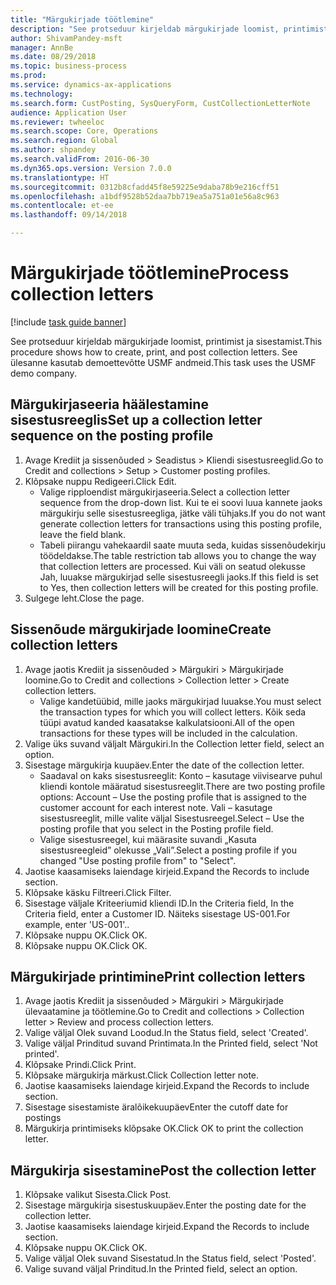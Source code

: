 ```yaml
--- 
title: "Märgukirjade töötlemine"
description: "See protseduur kirjeldab märgukirjade loomist, printimist ja sisestamist."
author: ShivamPandey-msft
manager: AnnBe
ms.date: 08/29/2018
ms.topic: business-process
ms.prod: 
ms.service: dynamics-ax-applications
ms.technology: 
ms.search.form: CustPosting, SysQueryForm, CustCollectionLetterNote
audience: Application User
ms.reviewer: twheeloc
ms.search.scope: Core, Operations
ms.search.region: Global
ms.author: shpandey
ms.search.validFrom: 2016-06-30
ms.dyn365.ops.version: Version 7.0.0
ms.translationtype: HT
ms.sourcegitcommit: 0312b8cfadd45f8e59225e9daba78b9e216cff51
ms.openlocfilehash: a1bdf9528b52daa7bb719ea5a751a01e56a8c963
ms.contentlocale: et-ee
ms.lasthandoff: 09/14/2018

---
```

# <a name="process-collection-letters"></a><span data-ttu-id="b1865-103">Märgukirjade töötlemine</span><span class="sxs-lookup"><span data-stu-id="b1865-103">Process collection letters</span></span>

[!include [task guide banner](../../includes/task-guide-banner.md)]

<span data-ttu-id="b1865-104">See protseduur kirjeldab märgukirjade loomist, printimist ja sisestamist.</span><span class="sxs-lookup"><span data-stu-id="b1865-104">This procedure shows how to create, print, and post collection letters.</span></span> <span data-ttu-id="b1865-105">See ülesanne kasutab demoettevõtte USMF andmeid.</span><span class="sxs-lookup"><span data-stu-id="b1865-105">This task uses the USMF demo company.</span></span>


## <a name="set-up-a-collection-letter-sequence-on-the-posting-profile"></a><span data-ttu-id="b1865-106">Märgukirjaseeria häälestamine sisestusreeglis</span><span class="sxs-lookup"><span data-stu-id="b1865-106">Set up a collection letter sequence on the posting profile</span></span>
1. <span data-ttu-id="b1865-107">Avage Krediit ja sissenõuded > Seadistus > Kliendi sisestusreeglid.</span><span class="sxs-lookup"><span data-stu-id="b1865-107">Go to Credit and collections > Setup > Customer posting profiles.</span></span>
2. <span data-ttu-id="b1865-108">Klõpsake nuppu Redigeeri.</span><span class="sxs-lookup"><span data-stu-id="b1865-108">Click Edit.</span></span>
    * <span data-ttu-id="b1865-109">Valige ripploendist märgukirjaseeria.</span><span class="sxs-lookup"><span data-stu-id="b1865-109">Select a collection letter sequence from the drop-down list.</span></span> <span data-ttu-id="b1865-110">Kui te ei soovi luua kannete jaoks märgukirju selle sisestusreegliga, jätke väli tühjaks.</span><span class="sxs-lookup"><span data-stu-id="b1865-110">If you do not want generate collection letters for transactions using this posting profile, leave the field blank.</span></span>  
    * <span data-ttu-id="b1865-111">Tabeli piirangu vahekaardil saate muuta seda, kuidas sissenõudekirju töödeldakse.</span><span class="sxs-lookup"><span data-stu-id="b1865-111">The table restriction tab allows you to change the way that collection letters are processed.</span></span> <span data-ttu-id="b1865-112">Kui väli on seatud olekusse Jah, luuakse märgukirjad selle sisestusreegli jaoks.</span><span class="sxs-lookup"><span data-stu-id="b1865-112">If this field is set to Yes, then collection letters will be created for this posting profile.</span></span>  
3. <span data-ttu-id="b1865-113">Sulgege leht.</span><span class="sxs-lookup"><span data-stu-id="b1865-113">Close the page.</span></span>

## <a name="create-collection-letters"></a><span data-ttu-id="b1865-114">Sissenõude märgukirjade loomine</span><span class="sxs-lookup"><span data-stu-id="b1865-114">Create collection letters</span></span>
1. <span data-ttu-id="b1865-115">Avage jaotis Krediit ja sissenõuded > Märgukiri > Märgukirjade loomine.</span><span class="sxs-lookup"><span data-stu-id="b1865-115">Go to Credit and collections > Collection letter > Create collection letters.</span></span>
    * <span data-ttu-id="b1865-116">Valige kandetüübid, mille jaoks märgukirjad luuakse.</span><span class="sxs-lookup"><span data-stu-id="b1865-116">You must select the transaction types for which you will collect letters.</span></span> <span data-ttu-id="b1865-117">Kõik seda tüüpi avatud kanded kaasatakse kalkulatsiooni.</span><span class="sxs-lookup"><span data-stu-id="b1865-117">All of the open transactions for these types will be included in the calculation.</span></span>  
2. <span data-ttu-id="b1865-118">Valige üks suvand väljalt Märgukiri.</span><span class="sxs-lookup"><span data-stu-id="b1865-118">In the Collection letter field, select an option.</span></span>
3. <span data-ttu-id="b1865-119">Sisestage märgukirja kuupäev.</span><span class="sxs-lookup"><span data-stu-id="b1865-119">Enter the date of the collection letter.</span></span>
    * <span data-ttu-id="b1865-120">Saadaval on kaks sisestusreeglit: Konto – kasutage viivisearve puhul kliendi kontole määratud sisestusreeglit.</span><span class="sxs-lookup"><span data-stu-id="b1865-120">There are two posting profile options:   Account – Use the posting profile that is assigned to the customer account for each interest note.</span></span>   <span data-ttu-id="b1865-121">Vali – kasutage sisestusreeglit, mille valite väljal Sisestusreegel.</span><span class="sxs-lookup"><span data-stu-id="b1865-121">Select – Use the posting profile that you select in the Posting profile field.</span></span>  
    * <span data-ttu-id="b1865-122">Valige sisestusreegel, kui määrasite suvandi „Kasuta sisestusreegleid” olekusse „Vali”.</span><span class="sxs-lookup"><span data-stu-id="b1865-122">Select a posting profile if you changed "Use posting profile from" to "Select".</span></span>  
4. <span data-ttu-id="b1865-123">Jaotise kaasamiseks laiendage kirjeid.</span><span class="sxs-lookup"><span data-stu-id="b1865-123">Expand the Records to include section.</span></span>
5. <span data-ttu-id="b1865-124">Klõpsake käsku Filtreeri.</span><span class="sxs-lookup"><span data-stu-id="b1865-124">Click Filter.</span></span>
6. <span data-ttu-id="b1865-125">Sisestage väljale Kriteeriumid kliendi ID.</span><span class="sxs-lookup"><span data-stu-id="b1865-125">In the Criteria field, In the Criteria field, enter a Customer ID.</span></span> <span data-ttu-id="b1865-126">Näiteks sisestage US-001.</span><span class="sxs-lookup"><span data-stu-id="b1865-126">For example, enter 'US-001'..</span></span>
7. <span data-ttu-id="b1865-127">Klõpsake nuppu OK.</span><span class="sxs-lookup"><span data-stu-id="b1865-127">Click OK.</span></span>
8. <span data-ttu-id="b1865-128">Klõpsake nuppu OK.</span><span class="sxs-lookup"><span data-stu-id="b1865-128">Click OK.</span></span>

## <a name="print-collection-letters"></a><span data-ttu-id="b1865-129">Märgukirjade printimine</span><span class="sxs-lookup"><span data-stu-id="b1865-129">Print collection letters</span></span>
1. <span data-ttu-id="b1865-130">Avage jaotis Krediit ja sissenõuded > Märgukiri > Märgukirjade ülevaatamine ja töötlemine.</span><span class="sxs-lookup"><span data-stu-id="b1865-130">Go to Credit and collections > Collection letter > Review and process collection letters.</span></span>
2. <span data-ttu-id="b1865-131">Valige väljal Olek suvand Loodud.</span><span class="sxs-lookup"><span data-stu-id="b1865-131">In the Status field, select 'Created'.</span></span>
3. <span data-ttu-id="b1865-132">Valige väljal Prinditud suvand Printimata.</span><span class="sxs-lookup"><span data-stu-id="b1865-132">In the Printed field, select 'Not printed'.</span></span>
4. <span data-ttu-id="b1865-133">Klõpsake Prindi.</span><span class="sxs-lookup"><span data-stu-id="b1865-133">Click Print.</span></span>
5. <span data-ttu-id="b1865-134">Klõpsake märgukirja märkust.</span><span class="sxs-lookup"><span data-stu-id="b1865-134">Click Collection letter note.</span></span>
6. <span data-ttu-id="b1865-135">Jaotise kaasamiseks laiendage kirjeid.</span><span class="sxs-lookup"><span data-stu-id="b1865-135">Expand the Records to include section.</span></span>
7. <span data-ttu-id="b1865-136">Sisestage sisestamiste äralõikekuupäev</span><span class="sxs-lookup"><span data-stu-id="b1865-136">Enter the cutoff date for postings</span></span>
8. <span data-ttu-id="b1865-137">Märgukirja printimiseks klõpsake OK.</span><span class="sxs-lookup"><span data-stu-id="b1865-137">Click OK to print the collection letter.</span></span>

## <a name="post-the-collection-letter"></a><span data-ttu-id="b1865-138">Märgukirja sisestamine</span><span class="sxs-lookup"><span data-stu-id="b1865-138">Post the collection letter</span></span>
1. <span data-ttu-id="b1865-139">Klõpsake valikut Sisesta.</span><span class="sxs-lookup"><span data-stu-id="b1865-139">Click Post.</span></span>
2. <span data-ttu-id="b1865-140">Sisestage märgukirja sisestuskuupäev.</span><span class="sxs-lookup"><span data-stu-id="b1865-140">Enter the posting date for the collection letter.</span></span>
3. <span data-ttu-id="b1865-141">Jaotise kaasamiseks laiendage kirjeid.</span><span class="sxs-lookup"><span data-stu-id="b1865-141">Expand the Records to include section.</span></span>
4. <span data-ttu-id="b1865-142">Klõpsake nuppu OK.</span><span class="sxs-lookup"><span data-stu-id="b1865-142">Click OK.</span></span>
5. <span data-ttu-id="b1865-143">Valige väljal Olek suvand Sisestatud.</span><span class="sxs-lookup"><span data-stu-id="b1865-143">In the Status field, select 'Posted'.</span></span>
6. <span data-ttu-id="b1865-144">Valige suvand väljal Prinditud.</span><span class="sxs-lookup"><span data-stu-id="b1865-144">In the Printed field, select an option.</span></span>



